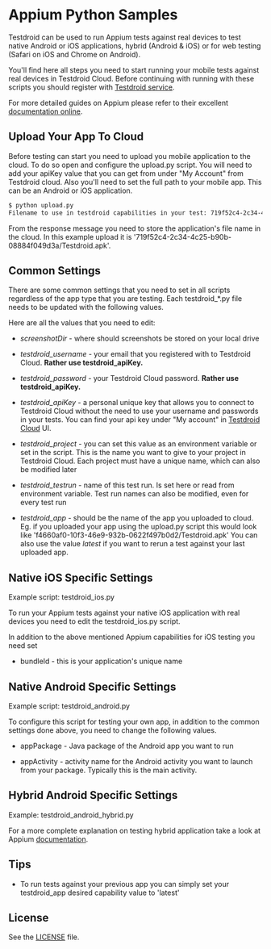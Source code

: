 # Appium Python Samples

Testdroid can be used to run Appium tests against real devices to test
native Android or iOS applications, hybrid (Android & iOS) or for web
testing (Safari on iOS and Chrome on Android).

You'll find here all steps you need to start running your mobile tests
against real devices in Testdroid Cloud. Before continuing with running with
these scripts you should register with [Testdroid service](https://cloud.testdroid.com/).

For more detailed guides on Appium please refer to their excellent
[documentation
online](http://appium.io/slate/en/master/?python#about-appium).

## Upload Your App To Cloud

Before testing can start you need to upload you mobile application to
the cloud. To do so open and configure the upload.py script. You will
need to add your apiKey value that you can get from under "My Account"
from Testdroid cloud. Also you'll need to set the full path to your
mobile app. This can be an Android or iOS application.

```sh
$ python upload.py 
Filename to use in testdroid capabilities in your test: 719f52c4-2c34-4c25-b90b-08884f049d3a/Testdroid.apk
```

From the response message you need to store the application's file
name in the cloud. In this example upload it is
'719f52c4-2c34-4c25-b90b-08884f049d3a/Testdroid.apk'.

## Common Settings

There are some common settings that you need to set in all scripts
regardless of the app type that you are testing. Each testdroid_*.py
file needs to be updated with the following values.

Here are all the values that you need to edit:

* *screenshotDir* - where should screenshots be stored on your local drive

* *testdroid_username* - your email that you registered with to
   Testdroid Cloud.  **Rather use testdroid_apiKey.**

* *testdroid_password* - your Testdroid Cloud password. **Rather use
   testdroid_apiKey.**

* *testdroid_apiKey* - a personal unique key that allows you to
   connect to Testdroid Cloud without the need to use your username
   and passwords in your tests. You can find your api key under "My
   account" in [Testdroid Cloud](https://cloud.testdroid.com/) UI.

* *testdroid_project* - you can set this value as an environment variable
  or set in the script. This is the name you want to give to your
  project in Testdroid Cloud. Each project must have a unique name, 
  which can also be modified later

* *testdroid_testrun* - name of this test run. Is set here or read from
  environment variable. Test run names can also be modified, even for
  every test run

* *testdroid_app* - should be the name of the app you uploaded to
  cloud. Eg. if you uploaded your app using the upload.py script this
  would look like 'f4660af0-10f3-46e9-932b-0622f497b0d2/Testdroid.apk'
  You can also use the value *latest* if you want to rerun a test
  against your last uploaded app.


## Native iOS Specific Settings

Example script: testdroid_ios.py

To run your Appium tests against your native iOS application with real
devices you need to edit the testdroid_ios.py script.

In addition to the above mentioned Appium capabilities for iOS testing
you need set

* bundleId - this is your application's unique name

## Native Android Specific Settings

Example script: testdroid_android.py

To configure this script for testing your own app, in addition to the
common settings done above, you need to change the following values.

* appPackage - Java package of the Android app you want to run

* appActivity - activity name for the Android activity you want to
  launch from your package. Typically this is the main activity.

## Hybrid Android Specific Settings

Example: testdroid_android_hybrid.py

For a more complete explanation on testing hybrid application take a look at Appium [documentation](https://github.com/appium/appium/blob/master/docs/en/advanced-concepts/hybrid.md).



## Tips

* To run tests against your previous app you can simply set your
  testdroid_app desired capability value to 'latest'


## License

See the [LICENSE](https://github.com/bitbar/testdroid-samples/blob/master/LICENSE) file.
